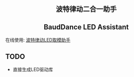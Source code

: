 <p >
    <h2 align="center">波特律动二合一助手</h2>
    <h2 align="center">BaudDance LED Assistant</h2>
</p>

在线使用: [波特律动LED取模助手](https://led.baud-dance.com/)
## TODO
- 直接生成LED驱动库

